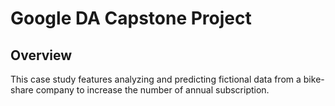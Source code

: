 # Google DA Capstone Project

## Overview

This case study features analyzing and predicting fictional data from a bike-share company to increase the number of annual subscription.  
